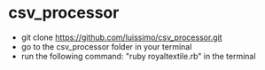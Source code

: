 # csv_processor

- git clone https://github.com/luissimo/csv_processor.git
- go to the csv_processor folder in your terminal
- run the following command: "ruby royaltextile.rb" in the terminal
